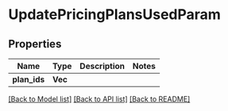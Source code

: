 # UpdatePricingPlansUsedParam

## Properties

Name | Type | Description | Notes
------------ | ------------- | ------------- | -------------
**plan_ids** | **Vec<String>** |  | 

[[Back to Model list]](../README.md#documentation-for-models) [[Back to API list]](../README.md#documentation-for-api-endpoints) [[Back to README]](../README.md)



